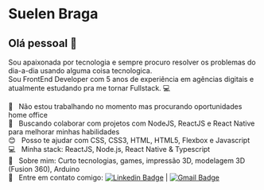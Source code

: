 # Suelen Braga

## Olá pessoal 👋
Sou apaixonada por tecnologia e sempre procuro resolver os problemas do dia-a-dia usando alguma coisa tecnologica. <br/>
Sou FrontEnd Developer com 5 anos de experiência em agências digitais e atualmente estudando pra me tornar Fullstack. :computer:

 :rocket:  &nbsp; Não estou trabalhando no momento mas procurando oportunidades home office
 <br/> :purple_heart: &nbsp; Buscando colaborar com projetos com NodeJS, ReactJS e React Native para melhorar minhas habilidades
 <br/> :blush: &nbsp; Posso te ajudar com CSS, CSS3, HTML, HTML5, Flexbox e Javascript
 <br/> :computer: &nbsp; Minha stack: ReactJS, Node.js, React Native & Typescript
 <br/> 💬  &nbsp; Sobre mim: Curto tecnologias, games, impressão 3D, modelagem 3D (Fusion 360), Arduino
 <br/> :email: &nbsp; Entre em contato comigo: [![Linkedin Badge](https://img.shields.io/badge/-SuelenBraga-blue?style=flat-square&logo=Linkedin&logoColor=white&link=https://www.linkedin.com/in/suelen-braga-2006/)](https://www.linkedin.com/in/suelen-braga-2006/) 
| 
[![Gmail Badge](https://img.shields.io/badge/-suelen.braga2006@gmail.com-c14438?style=flat-square&logo=Gmail&logoColor=white&link=mailto:suelen.braga2006@gmail.com)](mailto:suelen.braga2006@gmail.com)
